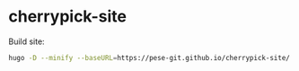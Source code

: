 # cherrypick-site

Build site:

```sh
hugo -D --minify --baseURL=https://pese-git.github.io/cherrypick-site/ --theme=hugo-book
```
